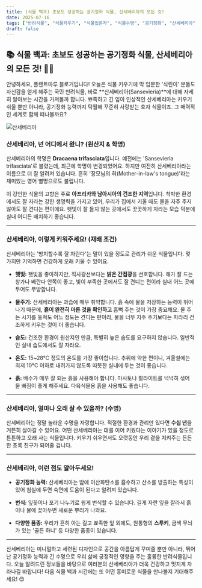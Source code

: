 ```yaml
---
title: (식물 백과) 초보도 성공하는 공기정화 식물, 산세베리아의 모든 것! 
date: 2025-07-16
tags: ["반려식물", "식물키우기", "식물입문자", "식물수명", "공기정화", "산세베리아"]
draft: false
---
```


## 📚 식물 백과: 초보도 성공하는 공기정화 식물, 산세베리아의 모든 것! 🌵💚

안녕하세요, 플랜트마루 블로거입니다! 오늘은 식물 키우기에 막 입문한 '식린이' 분들도 자신감을 얻게 해주는 국민 반려식물, 바로 **산세베리아(Sansevieria)**에 대해 자세히 알아보는 시간을 가져볼까 합니다. 뾰족하고 긴 잎이 인상적인 산세베리아는 키우기 쉬울 뿐만 아니라, 공기정화 능력까지 탁월해 꾸준히 사랑받는 효자 식물이죠. 그 매력적인 세계로 함께 떠나볼까요?

![산세베리아](/images/sansevieria.png)

### 산세베리아, 넌 어디에서 왔니? (원산지 & 학명)

산세베리아의 학명은 **Dracaena trifasciata**입니다. 예전에는 'Sansevieria trifasciata'로 불렸는데, 최근에 학명이 변경되었어요. 하지만 여전히 산세베리아라는 이름으로 더 잘 알려져 있습니다. 흔히 '장모님의 혀(Mother-in-law's tongue)'라는 재미있는 영어 별명으로도 불립니다.

이 강인한 식물의 고향은 주로 **아프리카와 남아시아의 건조한 지역**입니다. 척박한 환경에서도 잘 자라는 강한 생명력을 가지고 있어, 우리가 집에서 키울 때도 물을 자주 주지 않아도 잘 견디는 편이에요. 햇빛이 잘 들지 않는 곳에서도 꿋꿋하게 자라는 모습 덕분에 실내 어디든 배치하기 좋습니다.

---

### 산세베리아, 이렇게 키워주세요! (재배 조건)

산세베리아는 '방치할수록 잘 자란다'는 말이 있을 정도로 관리가 쉬운 식물입니다. 몇 가지만 기억하면 건강하게 오래 키울 수 있어요.

- **햇빛:** 햇빛을 좋아하지만, 직사광선보다는 **밝은 간접광**을 선호합니다. 해가 잘 드는 창가나 베란다 안쪽이 좋고, 빛이 부족한 곳에서도 잘 견디는 편이라 실내 어느 곳에 두어도 무방합니다.
    
- **물주기:** 산세베리아는 과습에 매우 취약합니다. 흙 속에 물을 저장하는 능력이 뛰어나기 때문에, **흙이 완전히 마른 것을 확인하고** 흠뻑 주는 것이 가장 중요해요. 물 주는 시기를 놓쳐도 어느 정도는 견디는 편이라, 물을 너무 자주 주기보다는 차라리 건조하게 키우는 것이 더 좋습니다.
    
- **습도:** 건조한 환경이 원산지인 만큼, 특별히 높은 습도를 요구하지 않습니다. 일반적인 실내 습도에서도 잘 자라요.
    
- **온도:** 15~28°C 정도의 온도를 가장 좋아합니다. 추위에 약한 편이니, 겨울철에는 최저 10°C 이하로 내려가지 않도록 따뜻한 실내에 두는 것이 좋습니다.
    
- **흙:** 배수가 매우 잘 되는 흙을 사용해야 합니다. 마사토나 펄라이트를 넉넉히 섞어 물 빠짐이 좋게 해주세요. 다육식물용 흙을 사용해도 좋습니다.
    

---

### 산세베리아, 얼마나 오래 살 수 있을까? (수명)

산세베리아는 정말 놀라운 수명을 자랑합니다. 적절한 환경과 관리만 있다면 **수십 년**을 거뜬히 살아갈 수 있어요. 어떤 산세베리아는 대를 이어 키웠다는 이야기가 있을 정도로 튼튼하고 오래 사는 식물입니다. 키우기 쉬우면서도 오랫동안 우리 곁을 지켜주는 든든한 초록 친구가 되어줄 겁니다.

---

### 산세베리아, 이런 점도 알아두세요!

- **공기정화 능력:** 산세베리아는 밤에 이산화탄소를 흡수하고 산소를 방출하는 특성이 있어 침실에 두면 숙면에 도움이 된다고 알려져 있습니다.
    
- **번식:** 잎꽂이나 포기 나누기로 쉽게 번식할 수 있습니다. 길게 자란 잎을 잘라서 흙이나 물에 꽂아두면 새로운 뿌리가 나와요.
    
- **다양한 품종:** 우리가 흔히 아는 길고 뾰족한 잎 외에도, 원통형의 **스투키**, 금색 무늬가 있는 '골든 하니' 등 다양한 품종이 있습니다.
    

---

산세베리아는 미니멀하고 세련된 디자인으로 공간을 아름답게 꾸며줄 뿐만 아니라, 뛰어난 공기정화 능력과 긴 수명으로 우리 삶에 긍정적인 영향을 주는 훌륭한 반려식물입니다. 오늘 알려드린 정보들을 바탕으로 여러분의 산세베리아가 더욱 건강하고 멋지게 자라나길 바랍니다! 다음 식물 백과 시간에는 또 어떤 흥미로운 식물을 만나볼지 기대해주세요! 😊